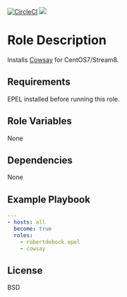 [![CircleCI](https://circleci.com/gh/ansible-roles-mamono210/cowsay/tree/main.svg?style=svg)](https://circleci.com/gh/ansible-roles-mamono210/cowsay/tree/main)
[![](https://github.com/ansible-roles-matsumura/cowsay/workflows/build/badge.svg)](https://github.com/ansible-roles-matsumura/cowsay/actions?query=workflow%3Abuild)

Role Description
=========

Installs [Cowsay](https://github.com/tnalpgge/rank-amateur-cowsay) for CentOS7/Stream8.

Requirements
------------

EPEL installed before running this role.

Role Variables
--------------

None

Dependencies
------------

None

Example Playbook
----------------

```YAML
---
- hosts: all
  become: true
  roles:
    - robertdebock.epel
    - cowsay
```

License
-------

BSD
